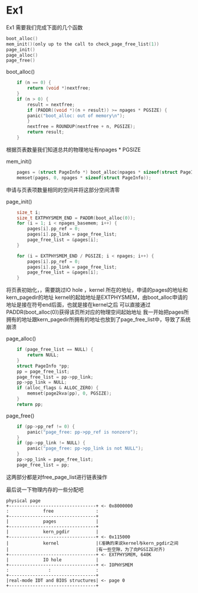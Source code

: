 # Ex1

Ex1 需要我们完成下面的几个函数

```c
boot_alloc()
mem_init()(only up to the call to check_page_free_list(1))
page_init()
page_alloc()
page_free()
```
boot_alloc()
```c
	if (n == 0) {
	    return (void *)nextfree;
	}
	if (n > 0) {
	    result = nextfree;
	    if (PADDR((void *)(n + result)) >= npages * PGSIZE) {
		panic("boot_alloc: out of memory\n");
	    }
	    nextfree = ROUNDUP(nextfree + n, PGSIZE);
	    return result;
	}
```
根据页表数量我们知道总共的物理地址有npages * PGSIZE

mem_init()
```c
	pages = (struct PageInfo *) boot_alloc(npages * sizeof(struct PageInfo));
	memset(pages, 0, npages * sizeof(struct PageInfo));
```
申请与页表项数量相同的空间并将这部分空间清零

page_init()
```c
	size_t i;
	size_t EXTPHYSMEM_END = PADDR(boot_alloc(0));
	for (i = 1; i < npages_basemem; i++) {
	    pages[i].pp_ref = 0;
	    pages[i].pp_link = page_free_list;
	    page_free_list = &pages[i];
	}

	for (i = EXTPHYSMEM_END / PGSIZE; i < npages; i++) {
	    pages[i].pp_ref = 0;
	    pages[i].pp_link = page_free_list;
	    page_free_list = &pages[i];
	}
```
将页表初始化，，需要跳过IO hole ，kernel 所在的地址，申请的pages的地址和kern_pagedir的地址
kernel的起始地址是EXTPHYSMEM，由boot_alloc申请的地址是接在符号end后面，也就是接在kernel之后
可以直接通过PADDR(boot_alloc(0))获得该页所对应的物理空间起始地址
我一开始把pages所拥有的地址跟kern_pagedir所拥有的地址也放到了page_free_list中，导致了系统崩溃

page_alloc()
```c
	if (page_free_list == NULL) {
	    return NULL;
	}
	struct PageInfo *pp;
	pp = page_free_list;
	page_free_list = pp->pp_link;
	pp->pp_link = NULL;
	if (alloc_flags & ALLOC_ZERO) {
	    memset(page2kva(pp), 0, PGSIZE);
	}
	return pp;
```
page_free()
```c
	if (pp->pp_ref != 0) {
	    panic("page_free: pp->pp_ref is nonzero");
	}
	if (pp->pp_link != NULL) {
	    panic("page_free: pp->pp_link is not NULL");
	}
	pp->pp_link = page_free_list;
	page_free_list = pp;
```
这两部分都是对free_page_list进行链表操作


最后说一下物理内存的一些分配吧
```
physical page
+---------------------------------+ <- 0x8000000
:			  free				  :
+---------------------------------+
|			  pages				  |
+---------------------------------+
|			  kern_pgdir		  |
+---------------------------------+ <- 0x115000
|			  kernel			  |(准确的来说kernel与kern_pgdir之间
|								  |有一些空隙，为了向PGSIZE对齐)
+---------------------------------+ <- EXTPHYSMEM, 640K
|			  IO hole			  |
+---------------------------------+ <- IOPHYSMEM
:				:				  :
+---------------------------------+
|real-mode IDT and BIOS structures| <- page 0
+---------------------------------+
```

